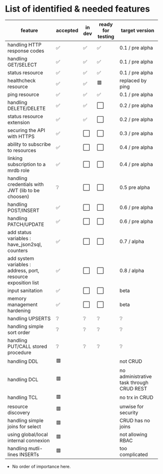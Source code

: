 # List of identified & needed features
| feature | accepted | in dev | ready for testing | target version | 
|------|------|------|------|-----|
| handling HTTP response codes | :white_check_mark: | :white_check_mark: | :white_check_mark: | 0.1 / pre alpha |
| handling GET/SELECT | :white_check_mark: | :white_check_mark: | :white_check_mark: | 0.1 / pre alpha |
| status resource | :white_check_mark: | :white_check_mark: | :white_check_mark: | 0.1 / pre alpha |
| healthcheck resource  | :white_check_mark: | :white_check_mark: | :red_square: | replaced by ping |
| ping resource | :white_check_mark: | :white_check_mark: | :white_check_mark: | 0.1 / pre alpha |
| handling DELETE/DELETE | :white_check_mark: | :white_check_mark: | :white_large_square: | 0.2 / pre alpha |
| status resource extension | :white_check_mark: | :white_check_mark: | :white_large_square: | 0.2 / pre alpha |
| securing the API with HTTPS | :white_check_mark: | :white_large_square: | :white_large_square: | 0.3 / pre alpha |
| ability to subscribe to resources | :white_check_mark: | :white_large_square: | :white_large_square: | 0.4 / pre alpha |
| linking subscription to a mrdb role | :white_check_mark: | :white_large_square: | :white_large_square: | 0.4 / pre alpha |
| handling credentials with JWT (lib to be choosen) | :grey_question: | :white_large_square: | :white_large_square: | 0.5 pre alpha  |
| handling POST/INSERT | :white_check_mark: | :white_large_square: | :white_large_square: | 0.6 / pre alpha |
| handling PATCH/UPDATE | :white_check_mark: | :white_large_square: | :white_large_square: | 0.6 / pre alpha | 
| add status variables : have_json2sql, counters | :white_check_mark: | :white_large_square: | :white_large_square: | 0.7 / alpha |
| add system variables : address, port, resource exposition list | :white_check_mark: | :white_large_square: | :white_large_square: | 0.8 / alpha | 
| input sanitation | :white_check_mark: | :white_large_square: | :white_large_square: | beta |
| memory management hardening | :white_check_mark: | :white_large_square: | :white_large_square: | beta |
| handling UPSERTS | :grey_question: | :grey_question: | :grey_question: | :grey_question: |
| handling simple sort order | :grey_question: | :grey_question: | :grey_question: | :grey_question: | :grey_question: |
| handling PUT/CALL stored procedure | :grey_question: | :grey_question: | :grey_question: |  :grey_question: | :grey_question:
| handling DDL | :red_square: | || not CRUD |
| handling DCL | :red_square: | || no administrative task through CRUD REST |
| handling TCL | :red_square: | || no trx in CRUD |
| resource discovery  | :red_square: |  |  | unwise for security | 
| handling simple joins for select | :red_square: |  || CRUD has no joins |
| using global/local internal connexion | :red_square: | | | not allowing RBAC |
| handling mutli-lines INSERTs | :red_square: |  |  | too complicated |

* No order of importance here.
